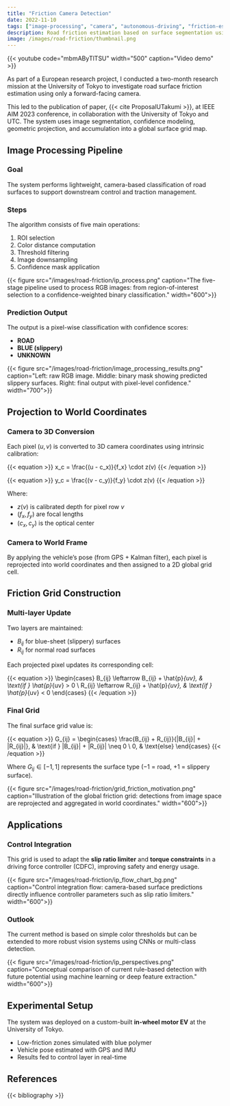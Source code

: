 ```yaml
---
title: "Friction Camera Detection"
date: 2022-11-10
tags: ["image-processing", "camera", "autonomous-driving", "friction-estimation"]
description: Road friction estimation based on surface segmentation using a camera and projection into a global grid.
image: /images/road-friction/thumbnail.png
---
```


{{< youtube code="mbmAByTlTSU" width="500" caption="Video demo" >}}

As part of a European research project, I conducted a two-month research mission at the University of Tokyo to investigate road surface friction estimation using only a forward-facing camera.

This led to the publication of paper, {{< cite ProposalUTakumi >}}, at IEEE AIM 2023 conference, in collaboration with the University of Tokyo and UTC. The system uses image segmentation, confidence modeling, geometric projection, and accumulation into a global surface grid map.

## Image Processing Pipeline

### Goal

The system performs lightweight, camera-based classification of road surfaces to support downstream control and traction management.

### Steps

The algorithm consists of five main operations:

1. ROI selection  
2. Color distance computation  
3. Threshold filtering  
4. Image downsampling  
5. Confidence mask application

{{< figure src="/images/road-friction/ip_process.png" caption="The five-stage pipeline used to process RGB images: from region-of-interest selection to a confidence-weighted binary classification." width="600">}}

### Prediction Output

The output is a pixel-wise classification with confidence scores:

- **ROAD**
- **BLUE (slippery)**
- **UNKNOWN**

{{< figure src="/images/road-friction/image_processing_results.png" caption="Left: raw RGB image. Middle: binary mask showing predicted slippery surfaces. Right: final output with pixel-level confidence." width="700">}}

## Projection to World Coordinates

### Camera to 3D Conversion

Each pixel $(u, v)$ is converted to 3D camera coordinates using intrinsic calibration:

{{< equation >}}
x_c = \frac{(u - c_x)}{f_x} \cdot z(v)
{{< /equation >}}

{{< equation >}}
y_c = \frac{(v - c_y)}{f_y} \cdot z(v)
{{< /equation >}}

Where:
- $z(v)$ is calibrated depth for pixel row $v$
- $(f_x, f_y)$ are focal lengths
- $(c_x, c_y)$ is the optical center

### Camera to World Frame

By applying the vehicle’s pose (from GPS + Kalman filter), each pixel is reprojected into world coordinates and then assigned to a 2D global grid cell.

## Friction Grid Construction

### Multi-layer Update

Two layers are maintained:

- $B_{ij}$ for blue-sheet (slippery) surfaces  
- $R_{ij}$ for normal road surfaces

Each projected pixel updates its corresponding cell:

{{< equation >}}
\begin{cases}
B_{ij} \leftarrow B_{ij} + \hat{p}_{uv}, & \text{if } \hat{p}_{uv} > 0 \\
R_{ij} \leftarrow R_{ij} + \hat{p}_{uv}, & \text{if } \hat{p}_{uv} < 0
\end{cases}
{{< /equation >}}

### Final Grid

The final surface grid value is:

{{< equation >}}
G_{ij} = 
\begin{cases}
\frac{B_{ij} + R_{ij}}{|B_{ij}| + |R_{ij}|}, & \text{if } |B_{ij}| + |R_{ij}| \neq 0 \\
0, & \text{else}
\end{cases}
{{< /equation >}}

Where $G_{ij} \in [-1, 1]$ represents the surface type (−1 = road, +1 = slippery surface).

{{< figure src="/images/road-friction/grid_friction_motivation.png" caption="Illustration of the global friction grid: detections from image space are reprojected and aggregated in world coordinates." width="600">}}

## Applications

### Control Integration

This grid is used to adapt the **slip ratio limiter** and **torque constraints** in a driving force controller (CDFC), improving safety and energy usage.

{{< figure src="/images/road-friction/ip_flow_chart_bg.png" caption="Control integration flow: camera-based surface predictions directly influence controller parameters such as slip ratio limiters." width="600">}}

### Outlook

The current method is based on simple color thresholds but can be extended to more robust vision systems using CNNs or multi-class detection.

{{< figure src="/images/road-friction/ip_perspectives.png" caption="Conceptual comparison of current rule-based detection with future potential using machine learning or deep feature extraction." width="600">}}

## Experimental Setup

The system was deployed on a custom-built **in-wheel motor EV** at the University of Tokyo.

- Low-friction zones simulated with blue polymer
- Vehicle pose estimated with GPS and IMU
- Results fed to control layer in real-time

<!-- ## Conclusion

This image-based segmentation pipeline allows friction estimation using only a monocular RGB camera. When integrated into an autonomous controller, it enables real-time traction adaptation and significant energy savings during low-friction events. -->

## References

{{< bibliography >}}